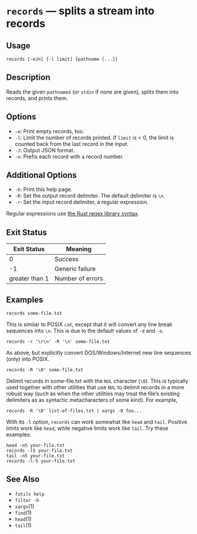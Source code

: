 # `records` — splits a stream into records

## Usage

```
records [-eJn] [-l limit] [pathname [...]]
```

## Description

Reads the given `pathname`s (or `stdin` if none are given), splits them into
records, and prints them.

## Options

* `-e`: Print empty records, too.
* `-l`: Limit the number of records printed. If `limit` is < 0, the limit is
  counted back from the last record in the input.
* `-J`: Output JSON format.
* `-n`: Prefix each record with a record number.

## Additional Options

* `-h`: Print this help page.
* `-R`: Set the output record delimiter. The default delimiter is `\n`.
* `-r`: Set the input record delimiter, a regular expression.

Regular expressions use [the Rust regex library
syntax](https://docs.rs/regex/latest/regex/).

## Exit Status

| Exit Status    | Meaning            |
|----------------|--------------------|
|              0 | Success            |
|             -1 | Generic failure    |
| greater than 1 | Number of errors   |

## Examples

```
records some-file.txt
```

This is similar to POSIX `cat`, except that it will convert any line break
sequences into `\n`. This is due to the default values of `-d` and `-o`.

```
records -r '\r\n' -R '\n' some-file.txt
```

As above, but explicitly convert DOS/Windows/Internet new line sequences (only)
into POSIX.

```
records -R '\0' some-file.txt
```

Delimit records in some-file.txt with the `NUL` character (`\0`). This is
typically used together with other utilities that use `NUL` to delimit records
in a more robust way (such as when the other utilities may treat the file’s
existing delimiters as as syntactic metacharacters of some kind). For example,

```
records -R '\0' list-of-files.txt | xargs -0 foo...
```

With its `-l` option, `records` can work somewhat like `head` and `tail`.
Positive limits work like `head`, while negative limits work like `tail`. Try
these examples:

```
head -n5 your-file.txt
records -l5 your-file.txt
tail -n5 your-file.txt
records -l-5 your-file.txt
```

## See Also

* `futils help`
* `filter -h`
* `xargs`(1)
* `find`(1)
* `head`(1)
* `tail`(1)
